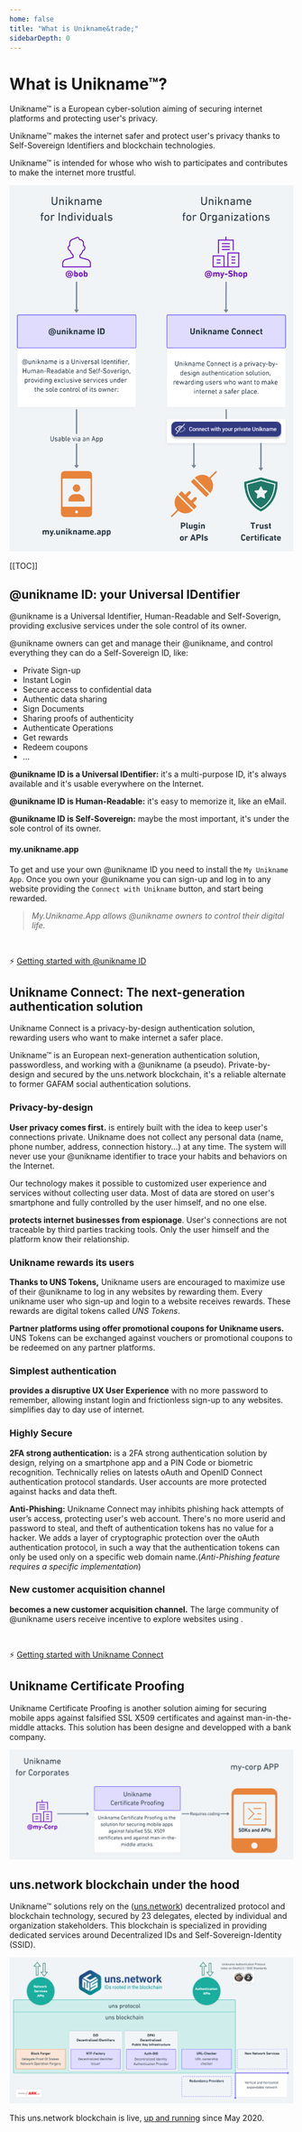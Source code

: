 ```yaml
---
home: false
title: "What is Unikname&trade;"
sidebarDepth: 0
---
```


# What is Unikname&trade;?

<p class="highlight">
Unikname&trade; is a European cyber-solution aiming of securing internet platforms and protecting user's privacy.
</p>

Unikname&trade; makes the internet safer and protect user's privacy thanks to Self-Sovereign Identifiers and blockchain technologies.

Unikname&trade; is intended for whose who wish to participates and contributes to make the internet more trustful. 

![what-is-unikname](./what-is-unikname_@2x.png)

[[TOC]]

<hseparator/>

## @unikname ID: your Universal IDentifier

<p class="highlight">
@unikname is a Universal Identifier, Human-Readable and Self-Soverign, providing exclusive services under the sole control of its owner.
</p>

@unikname owners can get and manage their @unikname, and control everything they can do a Self-Sovereign ID, like: 

* Private Sign-up
* Instant Login
* Secure access to confidential data
* Authentic data sharing
* Sign Documents
* Sharing proofs of authenticity
* Authenticate Operations
* Get rewards
* Redeem coupons
* ...

**@unikname ID is a Universal IDentifier:** it's a multi-purpose ID, it's always available and it's usable everywhere on the Internet.

**@unikname ID is Human-Readable:** it's easy to memorize it, like an eMail.

**@unikname ID is Self-Sovereign:** maybe the most important, it's under the sole control of its owner.

#### my.unikname.app

To get and use your own @unikname ID you need to install the ``My Unikname App``. Once you own your @unikname you can sign-up and log in to any website providing the ``Connect with Unikname`` button, and start being rewarded.

> _My.Unikname.App allows @unikname owners to control their digital life._

<br/>

:zap: [Getting started with @unikname ID](/2-unikname-id)

<hseparator/>

## Unikname Connect: The next-generation authentication solution

<p class="highlight">
Unikname Connect is a privacy-by-design authentication solution, rewarding users who want to make internet a safer place.
</p>

Unikname&trade; is an European next-generation authentication solution, passwordless, and working with a @unikname (a pseudo). Private-by-design and secured by the uns.network blockchain, it's a reliable alternate to former GAFAM social authentication solutions.


### Privacy-by-design

**User privacy comes first.** <brand name="UNC"/> is entirely built with the idea to keep user's connections private. Unikname does not collect any personal data (name, phone number, address, connection history...) at any time. The system will never use your @unikname identifier to trace your habits and behaviors on the Internet. 

Our technology makes it possible to customized user experience and services without collecting user data. Most of data are stored on user's smartphone and fully controlled by the user himself, and no one else. 

**<brand name="UNC"/> protects internet businesses from espionage**. User's connections are not traceable by third parties tracking tools. Only the user himself and the platform know their relationship.

### Unikname rewards its users

**Thanks to UNS Tokens,** Unikname users are encouraged to maximize use of their @unikname to log in any websites by rewarding them. Every unikname user who sign-up and login to a website receives rewards. These rewards are digital tokens called _UNS Tokens_. 

**Partner platforms using <brand name="UNC"/> offer promotional coupons for Unikname users.** UNS Tokens can be exchanged against vouchers or promotional coupons to be redeemed on any partner platforms.

### Simplest authentication

**<brand name="UNC"/> provides a disruptive UX User Experience** with no more password to remember, allowing instant login and frictionless sign-up to any websites. <brand name="UNC"/> simplifies day to day use of internet.

### Highly Secure

**2FA strong authentication:** <brand name="UNC"/> is a 2FA strong authentication solution by design, relying on a smartphone app and a PIN Code or biometric recognition. Technically <brand name="UNC"/> relies on latests oAuth and OpenID Connect authentication protocol standards. User accounts are more protected against hacks and data theft.

**Anti-Phishing:** Unikname Connect may inhibits phishing hack attempts of user’s access, protecting user's web account. There's no more userid and password to steal, and theft of authentication tokens has no value for a hacker. We adds a layer of cryptographic protection over the oAuth authentication protocol, in such a way that the authentication tokens can only be used only on a specific web domain name.(_Anti-Phishing feature requires a specific implementation_)

### New customer acquisition channel

**<brand name="UNC"/> becomes a new customer acquisition channel.** The large community of @unikname users receive incentive to explore websites using <brand name="UNC"/>. 

<br/>

:zap: [Getting started with Unikname Connect](./3-unikname-connect)

<hseparator/>

## Unikname Certificate Proofing

Unikname Certificate Proofing is another solution aiming for securing mobile apps against falsified SSL X509 certificates and against man-in-the-middle attacks. This solution has been designe and developped with a bank company. 

![unikname_certificate_proofing](./unikname_certificate_proofing_@2x.png)

<hseparator/>

## uns.network blockchain under the hood

Unikname&trade; solutions rely on the ([uns.network](https://www.uns.network/)) decentralized protocol and blockchain technology, secured by 23 delegates, elected by individual and organization stakeholders. This blockchain is specialized in providing dedicated services around Decentralized IDs and Self-Sovereign-Identity (SSID).

![what-is-unikname-blockchain](./what-is-unikname_blockchain.png)

This uns.network blockchain is live, [up and running](https://explorer.uns.network/network-monitor) since May 2020. 
